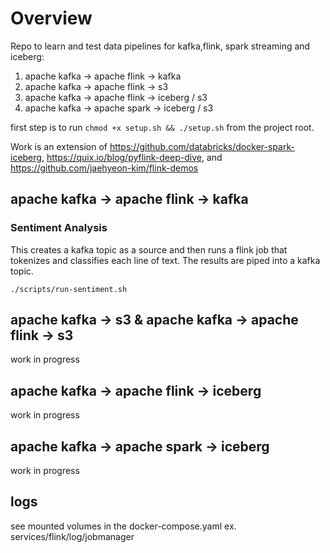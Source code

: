 # Overview

Repo to learn and test data pipelines for kafka,flink, spark streaming and iceberg:

1. apache kafka -> apache flink -> kafka
2. apache kafka -> apache flink -> s3
3. apache kafka -> apache flink -> iceberg / s3
4. apache kafka -> apache spark -> iceberg / s3

first step is to run `chmod +x setup.sh && ./setup.sh` from the project root.

Work is an extension of https://github.com/databricks/docker-spark-iceberg, https://quix.io/blog/pyflink-deep-dive, and
https://github.com/jaehyeon-kim/flink-demos

## apache kafka -> apache flink -> kafka

### Sentiment Analysis

This creates a kafka topic as a source and then runs a flink job that tokenizes and classifies each line of text. The results are piped into a kafka topic.

`./scripts/run-sentiment.sh`

## apache kafka -> s3 & apache kafka -> apache flink -> s3

work in progress

## apache kafka -> apache flink -> iceberg

work in progress

## apache kafka -> apache spark -> iceberg

work in progress

## logs

see mounted volumes in the docker-compose.yaml
ex. services/flink/log/jobmanager
